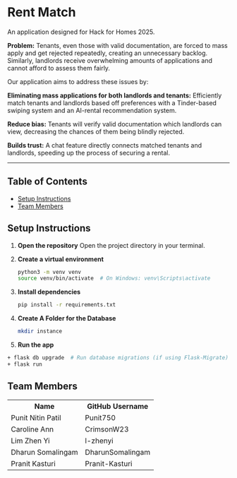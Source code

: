 # Rent Match
An application designed for Hack for Homes 2025.

**Problem:** Tenants, even those with valid documentation, are forced to mass apply and get rejected repeatedly, creating an unnecessary backlog. Similarly, landlords receive overwhelming amounts of applications and cannot afford to assess them fairly.

Our application aims to address these issues by:

**Eliminating mass applications for both landlords and tenants:** Efficiently match tenants and landlords based off preferences with a Tinder-based swiping system and an AI-rental recommendation system.

**Reduce bias:** Tenants will verify valid documentation which landlords can view, decreasing the chances of them being blindly rejected.

**Builds trust:** A chat feature directly connects matched tenants and landlords, speeding up the process of securing a rental.

---
## Table of Contents
- [Setup Instructions](#setup-instructions)
- [Team Members](#team-members)


## Setup Instructions

1. **Open the repository**
   Open the project directory in your terminal.

2. **Create a virtual environment**

   ```bash
   python3 -m venv venv
   source venv/bin/activate  # On Windows: venv\Scripts\activate

   ```

3. **Install dependencies**

   ```bash
   pip install -r requirements.txt

   ```
4. **Create A Folder for the Database**
   ```bash
   mkdir instance
   ```

5. **Run the app**

```bash
+ flask db upgrade  # Run database migrations (if using Flask-Migrate)
+ flask run

```

## Team Members

<table>
  <tr>
    <th>Name</th>
    <th>GitHub Username</th>
  </tr>
  <tr>
    <td>Punit Nitin Patil</td>
    <td>Punit750</td>
  </tr>
  <tr>
    <td>Caroline Ann</td>
    <td>CrimsonW23</td>
  </tr>
  <tr>
    <td>Lim Zhen Yi</td>
    <td>l-zhenyi</td>
  </tr>
  <tr>
    <td>Dharun Somalingam</td>
    <td>DharunSomalingam</td>
  </tr>
    <tr>
       <td>Pranit Kasturi</td>
       <td>Pranit-Kasturi</td>
  </tr>
</table>
